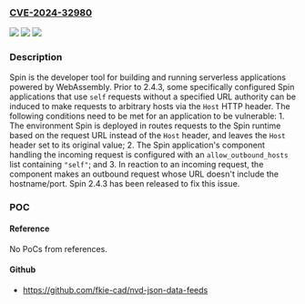 ### [CVE-2024-32980](https://cve.mitre.org/cgi-bin/cvename.cgi?name=CVE-2024-32980)
![](https://img.shields.io/static/v1?label=Product&message=spin&color=blue)
![](https://img.shields.io/static/v1?label=Version&message=%3C%202.4.3%20&color=brightgreen)
![](https://img.shields.io/static/v1?label=Vulnerability&message=CWE-610%3A%20Externally%20Controlled%20Reference%20to%20a%20Resource%20in%20Another%20Sphere&color=brightgreen)

### Description

Spin is the developer tool for building and running serverless applications powered by WebAssembly. Prior to 2.4.3, some specifically configured Spin applications that use `self` requests without a specified URL authority can be induced to make requests to arbitrary hosts via the `Host` HTTP header. The following conditions need to be met for an application to be vulnerable: 1. The environment Spin is deployed in routes requests to the Spin runtime based on the request URL instead of the `Host` header, and leaves the `Host` header set to its original value; 2. The Spin application's component handling the incoming request is configured with an `allow_outbound_hosts` list containing `"self"`; and 3. In reaction to an incoming request, the component makes an outbound request whose URL doesn't include the hostname/port. Spin 2.4.3 has been released to fix this issue.

### POC

#### Reference
No PoCs from references.

#### Github
- https://github.com/fkie-cad/nvd-json-data-feeds

